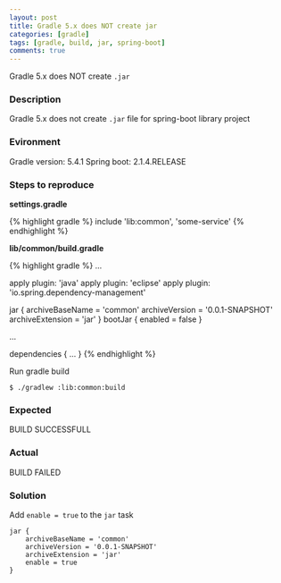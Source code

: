 ```yaml
---
layout: post
title: Gradle 5.x does NOT create jar
categories: [gradle]
tags: [gradle, build, jar, spring-boot]
comments: true
---
```


Gradle 5.x does NOT create `.jar`

### Description

Gradle 5.x does not create `.jar` file for spring-boot library project

### Evironment

Gradle version: 5.4.1
Spring boot: 2.1.4.RELEASE

### Steps to reproduce

**settings.gradle**

{% highlight gradle %}
include 'lib:common', 'some-service'
{% endhighlight %}

**lib/common/build.gradle**

{% highlight gradle %}
...

apply plugin: 'java'
apply plugin: 'eclipse'
apply plugin: 'io.spring.dependency-management'

jar {
	archiveBaseName = 'common'
	archiveVersion = '0.0.1-SNAPSHOT'
	archiveExtension = 'jar'
}
bootJar { enabled = false }

...

dependencies {
	...
}
{% endhighlight %}

Run gradle build

```
$ ./gradlew :lib:common:build
```

### Expected

BUILD SUCCESSFULL

### Actual

BUILD FAILED

### Solution

Add `enable = true` to the `jar` task

```
jar {
	archiveBaseName = 'common'
	archiveVersion = '0.0.1-SNAPSHOT'
	archiveExtension = 'jar'
	enable = true
}
```